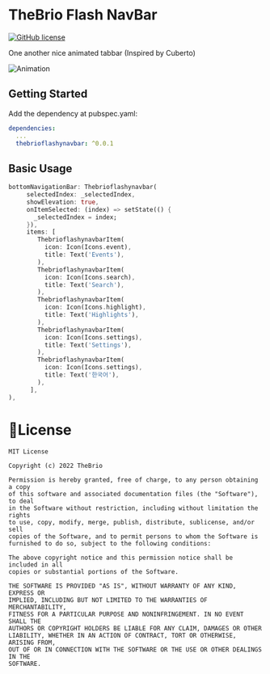 # TheBrio Flash NavBar
[![GitHub license](https://img.shields.io/badge/license-MIT-lightgrey.svg)](https://raw.githubusercontent.com/Cuberto/flashy-tabbar-android/master/LICENSE)

One another nice animated tabbar (Inspired by Cuberto)

![Animation](https://raw.githubusercontent.com/leesnhyun/flashy_tab_bar/master/docs/animation.gif)

## Getting Started

Add the dependency at pubspec.yaml:

```yaml
dependencies:
  ...
  thebrioflashynavbar: ^0.0.1
```

## Basic Usage

```dart
bottomNavigationBar: Thebrioflashynavbar(
     selectedIndex: _selectedIndex,
     showElevation: true,
     onItemSelected: (index) => setState(() {
       _selectedIndex = index;
     }),
     items: [
        ThebrioflashynavbarItem(
          icon: Icon(Icons.event),
          title: Text('Events'),
        ),
        ThebrioflashynavbarItem(
          icon: Icon(Icons.search),
          title: Text('Search'),
        ),
        ThebrioflashynavbarItem(
          icon: Icon(Icons.highlight),
          title: Text('Highlights'),
        ),
        ThebrioflashynavbarItem(
          icon: Icon(Icons.settings),
          title: Text('Settings'),
        ),
        ThebrioflashynavbarItem(
          icon: Icon(Icons.settings),
          title: Text('한국어'),
        ),
      ],
),
```
# 📝License
```
MIT License

Copyright (c) 2022 TheBrio

Permission is hereby granted, free of charge, to any person obtaining a copy
of this software and associated documentation files (the "Software"), to deal
in the Software without restriction, including without limitation the rights
to use, copy, modify, merge, publish, distribute, sublicense, and/or sell
copies of the Software, and to permit persons to whom the Software is
furnished to do so, subject to the following conditions:

The above copyright notice and this permission notice shall be included in all
copies or substantial portions of the Software.

THE SOFTWARE IS PROVIDED "AS IS", WITHOUT WARRANTY OF ANY KIND, EXPRESS OR
IMPLIED, INCLUDING BUT NOT LIMITED TO THE WARRANTIES OF MERCHANTABILITY,
FITNESS FOR A PARTICULAR PURPOSE AND NONINFRINGEMENT. IN NO EVENT SHALL THE
AUTHORS OR COPYRIGHT HOLDERS BE LIABLE FOR ANY CLAIM, DAMAGES OR OTHER
LIABILITY, WHETHER IN AN ACTION OF CONTRACT, TORT OR OTHERWISE, ARISING FROM,
OUT OF OR IN CONNECTION WITH THE SOFTWARE OR THE USE OR OTHER DEALINGS IN THE
SOFTWARE.
```
